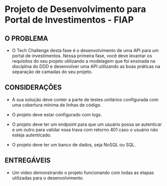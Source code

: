 # Projeto de Desenvolvimento para Portal de Investimentos - FIAP

## O PROBLEMA

- O Tech Challenge desta fase é o desenvolvimento de uma API para um portal de investimentos.
Nessa primeira fase, você deve levantar os requisitos do seu projeto utilizando a modelagem que foi ensinada na disciplina do DDD e desenvolver uma API utilizando as boas práticas na separação de camadas do seu projeto.

## CONSIDERAÇÕES

 - A sua solução deve conter a parte de testes unitários configurada com uma cobertura mínima de linhas de código.

- O projeto deve estar configurado com logs.

- O projeto deve ter um endpoint para que um usuário possa se autenticar e um outro para validar essa trava com retorno 401 caso o usuário não esteja autenticado.

- O projeto deve ter um banco de dados, seja NoSQL ou SQL.

## ENTREGÁVEIS

- Um vídeo demonstrando o projeto funcionando com todas as etapas utilizadas para o desenvolvimento.